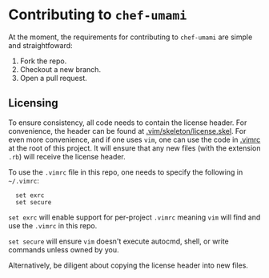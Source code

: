 # Contributing to `chef-umami`

At the moment, the requirements for contributing to `chef-umami` are simple
and straightfoward:

1. Fork the repo.
2. Checkout a new branch.
3. Open a pull request.

## Licensing

To ensure consistency, all code needs to contain the license header. For
convenience, the header can be found at [.vim/skeleton/license.skel](/.vim/skeleton/license.skel).
For even more convenience, and if one uses `vim`, one can use the code in
[.vimrc](/.vimrc) at the root of this project. It will ensure that any new
files (with the extension `.rb`) will receive the license header.

To use the `.vimrc` file in this repo, one needs to specify the following in
`~/.vimrc`:

```
  set exrc
  set secure
```

`set exrc` will enable support for per-project `.vimrc` meaning `vim` will find
and use the `.vimrc` in this repo.

`set secure` will ensure `vim` doesn't execute autocmd, shell, or write commands
 unless owned by you.

 Alternatively, be diligent about copying the license header into new files.
